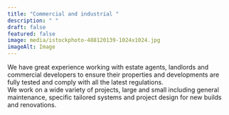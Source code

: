 ```yaml
---
title: "Commercial and industrial "
description: " "
draft: false
featured: false
image: media/istockphoto-488120139-1024x1024.jpg
imageAlt: Image
---
```

<!--StartFragment-->

We have great experience working with estate agents, landlords and commercial developers to ensure their properties and developments are fully tested and comply with all the latest regulations.\
We work on a wide variety of projects, large and small including general maintenance, specific tailored systems and project design for new builds and renovations.

<!--EndFragment-->